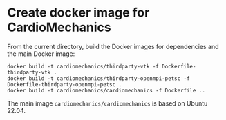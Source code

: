 # Create docker image for CardioMechanics

From the current directory, build the Docker images for dependencies and the main Docker image:

```
docker build -t cardiomechanics/thirdparty-vtk -f Dockerfile-thirdparty-vtk .
docker build -t cardiomechanics/thirdparty-openmpi-petsc -f Dockerfile-thirdparty-openmpi-petsc .
docker build -t cardiomechanics/cardiomechanics -f Dockerfile ..
```

The main image `cardiomechanics/cardiomechanics` is based on Ubuntu 22.04.
